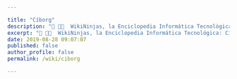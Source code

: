 ```yaml
---

title: "Cíborg"
description: "📖 👨‍💻  WikiNinjas, la Enciclopedia Informática Tecnológica: Cíborg"
excerpt: "📖 👨‍💻  WikiNinjas, la Enciclopedia Informática Tecnológica: Cíborg"
date: 2019-08-28 09:07:07
published: false
author_profile: false
permalink: /wiki/ciborg

---
```


<!-- http://laaventuradeaprender.intef.es/-/ciborg-fernando-broncano -->
<!-- http://laaventuradeaprender.intef.es/glosario -->
<!-- 
#### NOTAS EXTRAÍDAS DE LIBRO
-->

<!-- Posterior definición del término * por Donna Haraway, en "manifiesto para cyborgs" donde se refiere al mismo como "un híbrido entre una máquina y un organismo" 1991, p.50.

C.H.Gray lo define como "organismos autorregulados que combinan juntamente lo natural y lo artificial en un solo sistema" (2002, pag.2)

Gray diferencia en una escala de entre "simple controlleres" controladores simples >>> son los formados por el uso de interfaces informáticas y digitales derivados de la comunicación a través de un ordenador o algún tipo de inyección sobre el cuerpo. Bio-tech integratos "anexo de elementos artículados o implantación de mejoras de las capacidades fisiologicas a traves de apexion de protesis al cuerpo" o genetic cyborgs "la formación de híbridos mediante la ingeniería genética -exoesqueletos mecánicos cubiertos por completo por musculatura humana y la posible transferencia de las facultades humanas -memoria y conciencia- en dispositivos inorgánicos -chps, discos durs, etc"

Clasificación de Clynes sobre los Cyborgs:

Distingue entre los cybrgs mecánicos y los orgánicos. Posteriormente entre, Cyborgs I: -astronatuta ayudada a sobrevivir fuera d su atmósfera, el cyborg fisiologico- Cyborgs II: -los que incorporan mecanismos d regulacion emocional- cyborg psicológico- Cyborgs III: -los que hacen uso del conocimiento biológico y genético, insertando nuevos genes en su ADN, el cyborg genético)
y el cyborg IV: -la suma de todo l oanterior - AUN NO EXISTEN?- y serían acapae de modificar su propia herencia y descendencia.

Clasificación de tipos de cyborgs, en varios tipos de s"istemas de naturaleza mixsta" o "sistemas híbridos":

Inicio Humano. Método -protesis "bionico" .Humanos tecnologicamnte modificados de un modo importante- Logica: endogena, maquinizar lo humano. Final: Cyborg -humano protesico-
Inicio Máquina. Método -mímesis (IA) maquinas replicantes o imitantes de lo humano, incluso con componentes biologicos anadidos. Lógica: Exógena -humanizar la máquina. Final. Cyborg -máquina android-
Inicio: Humano+Máquina . Método -recombinación a muy pequeñas escalas- nanobiotecnologia e ingenieria genética-. Lógia: fusión e hibridación desde la gestación. Cyborg: PostHumano.
-->